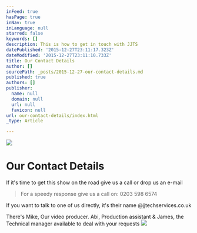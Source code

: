 ```yaml
---
inFeed: true
hasPage: true
inNav: true
inLanguage: null
starred: false
keywords: []
description: This is how to get in touch with JJTS
datePublished: '2015-12-27T23:11:17.323Z'
dateModified: '2015-12-27T23:11:10.733Z'
title: Our Contact Details
author: []
sourcePath: _posts/2015-12-27-our-contact-details.md
published: true
authors: []
publisher:
  name: null
  domain: null
  url: null
  favicon: null
url: our-contact-details/index.html
_type: Article

---
```

![](https://s3-us-west-2.amazonaws.com/the-grid-img/p/9833d86470a21d695a5bc5a7abb0297c081e8344.png)

# Our Contact Details

If it's time to get this show on the road give us a call or drop us an e-mail

> For a speedy response give us a call on: 0203 598 6574

If you want to talk to one of us directly, it's their name @jjtechservices.co.uk

There's Mike, Our video producer. Abi, Production assistant & James, the Technical manager available to deal with your requests
![](https://the-grid-user-content.s3-us-west-2.amazonaws.com/9095732a-f3c6-4234-8d9d-c0e2f70ecac4.png)
